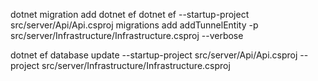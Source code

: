 

dotnet migration add
dotnet ef dotnet ef --startup-project src/server/Api/Api.csproj  migrations add addTunnelEntity -p src/server/Infrastructure/Infrastructure.csproj --verbose 


dotnet ef database update --startup-project src/server/Api/Api.csproj --project src/server/Infrastructure/Infrastructure.csproj